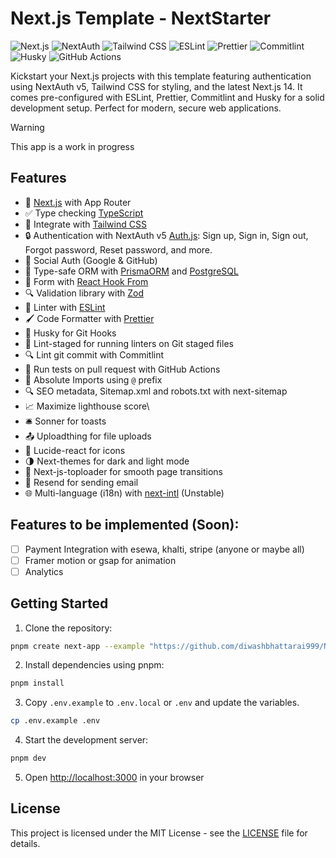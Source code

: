 # Next.js Template - NextStarter

![Next.js](https://img.shields.io/badge/Next.js-14-green)
![NextAuth](https://img.shields.io/badge/NextAuth-v5-blue)
![Tailwind CSS](https://img.shields.io/badge/Tailwind%20CSS-3.0-blueviolet)
![ESLint](https://img.shields.io/badge/ESLint-Configured-yellow)
![Prettier](https://img.shields.io/badge/Prettier-Configured-lightgrey)
![Commitlint](https://img.shields.io/badge/Commitlint-Configured-orange)
![Husky](https://img.shields.io/badge/Husky-Configured-red)
![GitHub Actions](https://img.shields.io/badge/GitHub%20Actions-Configured-success)

Kickstart your Next.js projects with this template featuring authentication using NextAuth v5, Tailwind CSS for styling, and the latest Next.js 14. It comes pre-configured with ESLint, Prettier, Commitlint and Husky for a solid development setup. Perfect for modern, secure web applications.

> [!WARNING]  
> This app is a work in progress

## Features

- 🚀 [Next.js](https://nextjs.org) with App Router
- ✅ Type checking [TypeScript](https://www.typescriptlang.org)
- 🎨 Integrate with [Tailwind CSS](https://tailwindcss.com)
- 🔒 Authentication with NextAuth v5 [Auth.js](https://authjs.dev/getting-started/installation?framework=next.js): Sign up, Sign in, Sign out, Forgot password, Reset password, and more.
- 🔄 Social Auth (Google & GitHub)
- 💼 Type-safe ORM with [PrismaORM](https://www.prisma.io/) and [PostgreSQL](https://www.postgresql.org/)
- 📝 Form with [React Hook From](https://react-hook-form.com/get-started)
- 🔍 Validation library with [Zod](https://zod.dev/)
- 🧹 Linter with [ESLint](https://eslint.org)
- 🖌️ Code Formatter with [Prettier](https://prettier.io)
- 🐶 Husky for Git Hooks
- 🎯 Lint-staged for running linters on Git staged files
- 🔍 Lint git commit with Commitlint
- 🚀 Run tests on pull request with GitHub Actions
- 📂 Absolute Imports using `@` prefix
- 🔍 SEO metadata, Sitemap.xml and robots.txt with next-sitemap
- 📈 Maximize lighthouse score\
- 🛎️ Sonner for toasts
- 📤 Uploadthing for file uploads
- 🎨 Lucide-react for icons
- 🌗 Next-themes for dark and light mode
- 🔄 Next-js-toploader for smooth page transitions
- 📧 Resend for sending email
- 🌐 Multi-language (i18n) with [next-intl](https://next-intl-docs.vercel.app/) (Unstable)


## Features to be implemented (Soon):

- [ ] Payment Integration with esewa, khalti, stripe (anyone or maybe all)
- [ ] Framer motion or gsap for animation
- [ ] Analytics

## Getting Started

1. Clone the repository:

```sh
pnpm create next-app --example "https://github.com/diwashbhattarai999/NextStarter"
```

2. Install dependencies using pnpm:

```sh
pnpm install
```

3. Copy `.env.example` to `.env.local` or `.env` and update the variables.

```sh
cp .env.example .env
```

4. Start the development server:

```sh
pnpm dev
```

5. Open [http://localhost:3000](http://localhost:3000) in your browser

## License

This project is licensed under the MIT License - see the [LICENSE](LICENSE) file for details.
